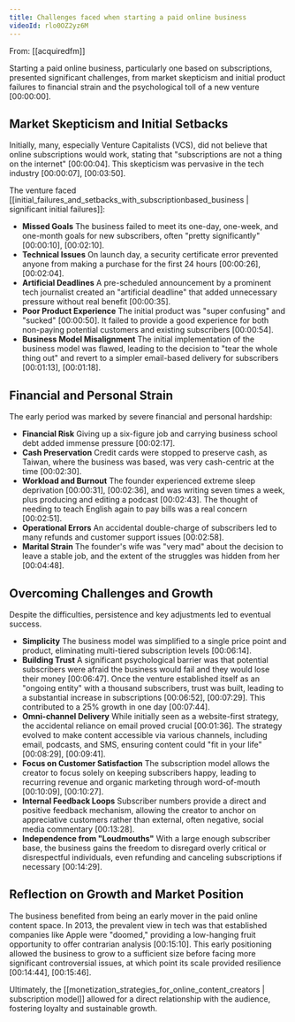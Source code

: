 ```yaml
---
title: Challenges faced when starting a paid online business
videoId: rlo0OZ2yz6M
---
```


From: [[acquiredfm]] <br/> 

Starting a paid online business, particularly one based on subscriptions, presented significant challenges, from market skepticism and initial product failures to financial strain and the psychological toll of a new venture <a class="yt-timestamp" data-t="00:00:00">[00:00:00]</a>.

## Market Skepticism and Initial Setbacks

Initially, many, especially Venture Capitalists (VCS), did not believe that online subscriptions would work, stating that "subscriptions are not a thing on the internet" <a class="yt-timestamp" data-t="00:00:04">[00:00:04]</a>. This skepticism was pervasive in the tech industry <a class="yt-timestamp" data-t="00:00:07">[00:00:07]</a>, <a class="yt-timestamp" data-t="00:03:50">[00:03:50]</a>.

The venture faced [[initial_failures_and_setbacks_with_subscriptionbased_business | significant initial failures]]:
*   **Missed Goals** The business failed to meet its one-day, one-week, and one-month goals for new subscribers, often "pretty significantly" <a class="yt-timestamp" data-t="00:00:10">[00:00:10]</a>, <a class="yt-timestamp" data-t="00:02:10">[00:02:10]</a>.
*   **Technical Issues** On launch day, a security certificate error prevented anyone from making a purchase for the first 24 hours <a class="yt-timestamp" data-t="00:00:26">[00:00:26]</a>, <a class="yt-timestamp" data-t="00:02:04">[00:02:04]</a>.
*   **Artificial Deadlines** A pre-scheduled announcement by a prominent tech journalist created an "artificial deadline" that added unnecessary pressure without real benefit <a class="yt-timestamp" data-t="00:00:35">[00:00:35]</a>.
*   **Poor Product Experience** The initial product was "super confusing" and "sucked" <a class="yt-timestamp" data-t="00:00:50">[00:00:50]</a>. It failed to provide a good experience for both non-paying potential customers and existing subscribers <a class="yt-timestamp" data-t="00:00:54">[00:00:54]</a>.
*   **Business Model Misalignment** The initial implementation of the business model was flawed, leading to the decision to "tear the whole thing out" and revert to a simpler email-based delivery for subscribers <a class="yt-timestamp" data-t="00:01:13">[00:01:13]</a>, <a class="yt-timestamp" data-t="00:01:18">[00:01:18]</a>.

## Financial and Personal Strain

The early period was marked by severe financial and personal hardship:
*   **Financial Risk** Giving up a six-figure job and carrying business school debt added immense pressure <a class="yt-timestamp" data-t="00:02:17">[00:02:17]</a>.
*   **Cash Preservation** Credit cards were stopped to preserve cash, as Taiwan, where the business was based, was very cash-centric at the time <a class="yt-timestamp" data-t="00:02:30">[00:02:30]</a>.
*   **Workload and Burnout** The founder experienced extreme sleep deprivation <a class="yt-timestamp" data-t="00:00:31">[00:00:31]</a>, <a class="yt-timestamp" data-t="00:02:36">[00:02:36]</a>, and was writing seven times a week, plus producing and editing a podcast <a class="yt-timestamp" data-t="00:02:43">[00:02:43]</a>. The thought of needing to teach English again to pay bills was a real concern <a class="yt-timestamp" data-t="00:02:51">[00:02:51]</a>.
*   **Operational Errors** An accidental double-charge of subscribers led to many refunds and customer support issues <a class="yt-timestamp" data-t="00:02:58">[00:02:58]</a>.
*   **Marital Strain** The founder's wife was "very mad" about the decision to leave a stable job, and the extent of the struggles was hidden from her <a class="yt-timestamp" data-t="00:04:48">[00:04:48]</a>.

## Overcoming Challenges and Growth

Despite the difficulties, persistence and key adjustments led to eventual success.
*   **Simplicity** The business model was simplified to a single price point and product, eliminating multi-tiered subscription levels <a class="yt-timestamp" data-t="00:06:14">[00:06:14]</a>.
*   **Building Trust** A significant psychological barrier was that potential subscribers were afraid the business would fail and they would lose their money <a class="yt-timestamp" data-t="00:06:47">[00:06:47]</a>. Once the venture established itself as an "ongoing entity" with a thousand subscribers, trust was built, leading to a substantial increase in subscriptions <a class="yt-timestamp" data-t="00:06:52">[00:06:52]</a>, <a class="yt-timestamp" data-t="00:07:29">[00:07:29]</a>. This contributed to a 25% growth in one day <a class="yt-timestamp" data-t="00:07:44">[00:07:44]</a>.
*   **Omni-channel Delivery** While initially seen as a website-first strategy, the accidental reliance on email proved crucial <a class="yt-timestamp" data-t="00:01:36">[00:01:36]</a>. The strategy evolved to make content accessible via various channels, including email, podcasts, and SMS, ensuring content could "fit in your life" <a class="yt-timestamp" data-t="00:08:29">[00:08:29]</a>, <a class="yt-timestamp" data-t="00:09:41">[00:09:41]</a>.
*   **Focus on Customer Satisfaction** The subscription model allows the creator to focus solely on keeping subscribers happy, leading to recurring revenue and organic marketing through word-of-mouth <a class="yt-timestamp" data-t="00:10:09">[00:10:09]</a>, <a class="yt-timestamp" data-t="00:10:27">[00:10:27]</a>.
*   **Internal Feedback Loops** Subscriber numbers provide a direct and positive feedback mechanism, allowing the creator to anchor on appreciative customers rather than external, often negative, social media commentary <a class="yt-timestamp" data-t="00:13:28">[00:13:28]</a>.
*   **Independence from "Loudmouths"** With a large enough subscriber base, the business gains the freedom to disregard overly critical or disrespectful individuals, even refunding and canceling subscriptions if necessary <a class="yt-timestamp" data-t="00:14:29">[00:14:29]</a>.

## Reflection on Growth and Market Position

The business benefited from being an early mover in the paid online content space. In 2013, the prevalent view in tech was that established companies like Apple were "doomed," providing a low-hanging fruit opportunity to offer contrarian analysis <a class="yt-timestamp" data-t="00:15:10">[00:15:10]</a>. This early positioning allowed the business to grow to a sufficient size before facing more significant controversial issues, at which point its scale provided resilience <a class="yt-timestamp" data-t="00:14:44">[00:14:44]</a>, <a class="yt-timestamp" data-t="00:15:46">[00:15:46]</a>.

Ultimately, the [[monetization_strategies_for_online_content_creators | subscription model]] allowed for a direct relationship with the audience, fostering loyalty and sustainable growth.